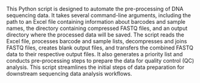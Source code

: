 This Python script is designed to automate the pre-processing of DNA sequencing data. It takes several command-line arguments, including the path to an Excel file containing information about barcodes and sample names, the directory containing compressed FASTQ files, and an output directory where the processed data will be saved. The script reads the Excel file, processes barcode and sample lists, decompresses and joins FASTQ files, creates blank output files, and transfers the combined FASTQ data to their respective output files. It also generates a priority list and conducts pre-processing steps to prepare the data for quality control (QC) analysis. This script streamlines the initial steps of data preparation for downstream sequencing data analysis workflows.
